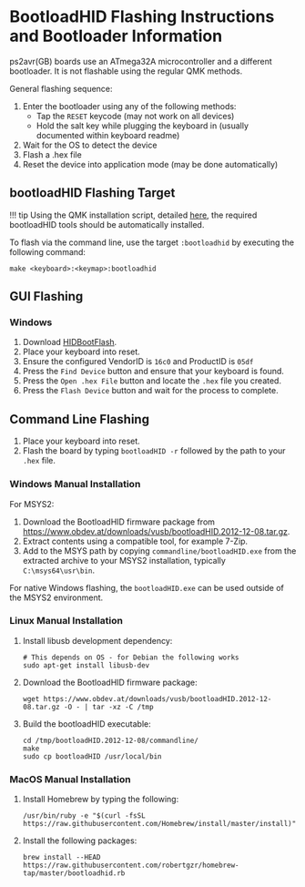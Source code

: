 # BootloadHID Flashing Instructions and Bootloader Information

ps2avr(GB) boards use an ATmega32A microcontroller and a different bootloader. It is not flashable using the regular QMK methods.

General flashing sequence:

1. Enter the bootloader using any of the following methods:
    * Tap the `RESET` keycode (may not work on all devices)
    * Hold the salt key while plugging the keyboard in (usually documented within keyboard readme) 
2. Wait for the OS to detect the device
3. Flash a .hex file
4. Reset the device into application mode (may be done automatically)

## bootloadHID Flashing Target

!!! tip
    Using the QMK installation script, detailed [here](newbs_getting_started.md), the required bootloadHID tools should be automatically installed.

To flash via the command line, use the target `:bootloadhid` by executing the following command:

    make <keyboard>:<keymap>:bootloadhid

## GUI Flashing

### Windows
1. Download [HIDBootFlash](http://vusb.wikidot.com/project:hidbootflash).
2. Place your keyboard into reset. 
3. Ensure the configured VendorID is `16c0` and ProductID is `05df`
4. Press the `Find Device` button and ensure that your keyboard is found.
5. Press the `Open .hex File` button and locate the `.hex` file you created.
6. Press the `Flash Device` button and wait for the process to complete.

## Command Line Flashing

1. Place your keyboard into reset. 
2. Flash the board by typing `bootloadHID -r` followed by the path to your `.hex` file.

### Windows Manual Installation
For MSYS2:
1. Download the BootloadHID firmware package from https://www.obdev.at/downloads/vusb/bootloadHID.2012-12-08.tar.gz.
2. Extract contents using a compatible tool, for example 7-Zip.
3. Add to the MSYS path by copying `commandline/bootloadHID.exe` from the extracted archive to your MSYS2 installation, typically `C:\msys64\usr\bin`.

For native Windows flashing, the `bootloadHID.exe` can be used outside of the MSYS2 environment.

### Linux Manual Installation
1. Install libusb development dependency:
    ```
    # This depends on OS - for Debian the following works
    sudo apt-get install libusb-dev
    ```
2. Download the BootloadHID firmware package:
    ```
    wget https://www.obdev.at/downloads/vusb/bootloadHID.2012-12-08.tar.gz -O - | tar -xz -C /tmp
    ```
3. Build the bootloadHID executable:
    ```
    cd /tmp/bootloadHID.2012-12-08/commandline/
    make
    sudo cp bootloadHID /usr/local/bin
    ```

### MacOS Manual Installation
1. Install Homebrew by typing the following:
    ```
    /usr/bin/ruby -e "$(curl -fsSL https://raw.githubusercontent.com/Homebrew/install/master/install)"
    ```
2. Install the following packages:
    ```
    brew install --HEAD https://raw.githubusercontent.com/robertgzr/homebrew-tap/master/bootloadhid.rb
    ```

